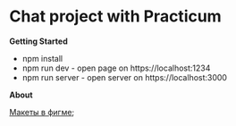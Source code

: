 # Chat project with Practicum

**Getting Started**

- npm install
- npm run dev - open page on https://localhost:1234
- npm run server - open server on https://localhost:3000

**About**

[Макеты в фигме](https://www.figma.com/file/hxokcY7WpITDOmHHl93I2h/Chat_external_link-(Copy)?node-id=1-515&t=11FMuYj5TvYd9Fu9-0);



